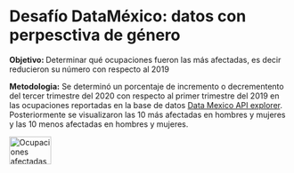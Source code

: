 <h1>Desafío DataMéxico: datos con perpesctiva de género</h1>

<b>Objetivo: </b>Determinar qué ocupaciones fueron las más afectadas, es decir reducieron su número con respecto al 2019

<p><b>Metodologia:</b> Se determinó un porcentaje de incremento o decrementento del tercer trimestre del 2020 con respecto al primer trimestre del 2019 en las ocupaciones reportadas en la base de datos  <a href="https://api.datamexico.org/ui/?cube=wellness_credits&debug=false&distinct=true&drilldowns%5B%5D&measures%5B0%5D=Credits&nonempty=true&parents=false&sparse=false%2F">Data Mexico API explorer</a>. Posteriormente se visualizaron las 10 más afectadas en hombres y mujeres y las 10 menos afectadas en hombres y mujeres.</p>


 <img src="https://github.com/andreaagt/DataMx_concurso/blob/main/Ocup_mujeres.png" alt="Ocupaciones afectadas y no afectadas en mujeres" style="width:75px;height:50px;"> 
